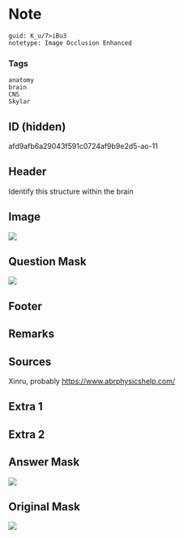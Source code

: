 # Note
```
guid: K_u/7>iBu3
notetype: Image Occlusion Enhanced
```

### Tags
```
anatomy
brain
CNS
Skylar
```

## ID (hidden)
afd9afb6a29043f591c0724af9b9e2d5-ao-11

## Header
Identify this structure within the brain

## Image
<img src="tmp5t9_jcqq.png" />

## Question Mask
<img src="afd9afb6a29043f591c0724af9b9e2d5-ao-11-Q.svg" />

## Footer


## Remarks


## Sources
Xinru, probably https://www.abrphysicshelp.com/

## Extra 1


## Extra 2


## Answer Mask
<img src="afd9afb6a29043f591c0724af9b9e2d5-ao-11-A.svg" />

## Original Mask
<img src="afd9afb6a29043f591c0724af9b9e2d5-ao-O.svg" />
